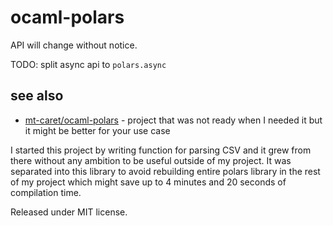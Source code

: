 # ocaml-polars

API will change without notice.

TODO: split async api to `polars.async`

## see also

- [mt-caret/ocaml-polars](https://github.com/mt-caret/polars-ocaml) - project that was not ready when I needed it but it might be better for your use case

I started this project by writing function for parsing CSV and it grew from there without any ambition to be useful outside of my project.
It was separated into this library to avoid rebuilding entire polars library in the rest of my project which might save up to 4 minutes and 20 seconds of compilation time.

Released under MIT license.
